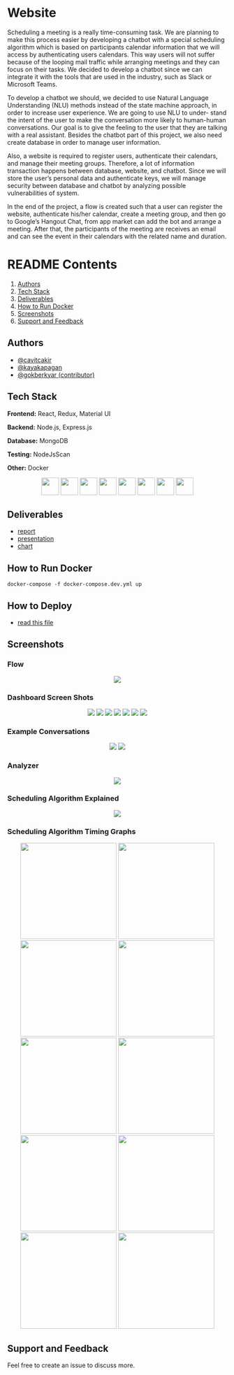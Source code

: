 
# Website

Scheduling a meeting is a really time-consuming task. We are planning to make this process easier by developing a chatbot with a special scheduling algorithm which is based on participants calendar information that we will access by authenticating users calendars. This way users will not suffer because of the looping mail traffic while arranging meetings and they can focus on their tasks. We decided to develop a chatbot since we can integrate it with the tools that are used in the industry, such as Slack or Microsoft Teams.

To develop a chatbot we should, we decided to use Natural Language Understanding (NLU) methods instead of the state machine approach, in order to increase user experience. We are going to use NLU to under- stand the intent of the user to make the conversation more likely to human-human conversations. Our goal is to give the feeling to the user that they are talking with a real assistant. Besides the chatbot part of this project, we also need create database in order to manage user information.

Also, a website is required to register users, authenticate their calendars, and manage their meeting groups. Therefore, a lot of information transaction happens between database, website, and chatbot. Since we will store the user’s personal data and authenticate keys, we will manage security between database and chatbot by analyzing possible vulnerabilities of system. 

In the end of the project, a flow is created such that a user can register the website, authenticate his/her calendar, create a meeting group, and then go to Google’s Hangout Chat, from app market can add the bot and arrange a meeting. After that, the participants of the meeting are receives an email and can see the event in their calendars with the related name and duration.

# README Contents
1. [Authors](#authors)
2. [Tech Stack](#tech-stack)
3. [Deliverables](#deliverables)
4. [How to Run Docker](#how-to-run-docker)
5. [Screenshots](#screenshots)
6. [Support and Feedback](#support-and-feedback)

## Authors
- [@cavitcakir](https://www.github.com/cavitcakir)
- [@kayakapagan](https://www.github.com/kayakapagan)
- [@gokberkyar (contributor)](https://www.github.com/gokberkyar)

## Tech Stack

**Frontend:** React, Redux, Material UI

**Backend:** Node.js, Express.js

**Database:** MongoDB

**Testing:** NodeJsScan

**Other:** Docker

<p align="center">
    <code><img height="40" src="https://raw.githubusercontent.com/Meeting-Scheduler-Chatbot/website/main/icons/react-logo.png"></code>
    <code><img height="40" src="https://raw.githubusercontent.com/Meeting-Scheduler-Chatbot/website/main/icons/redux-logo.png"></code>
    <code><img height="40" src="https://raw.githubusercontent.com/Meeting-Scheduler-Chatbot/website/main/icons/materialUI-logo.png"></code>
    <code><img height="40" src="https://raw.githubusercontent.com/Meeting-Scheduler-Chatbot/website/main/icons/node-logo.jpeg"></code>
    <code><img height="40" src="https://raw.githubusercontent.com/Meeting-Scheduler-Chatbot/website/main/icons/express-logo.jpeg"></code>
    <code><img height="40" src="https://raw.githubusercontent.com/Meeting-Scheduler-Chatbot/website/main/icons/mongo-logo.png"></code>
    <code><img height="40" src="https://raw.githubusercontent.com/Meeting-Scheduler-Chatbot/website/main/icons/nodejsscan-logo.png"></code>
    <code><img height="40" src="https://raw.githubusercontent.com/Meeting-Scheduler-Chatbot/website/main/icons/docker-logo.png"></code>

</p>

## Deliverables
   - [report](https://github.com/Meeting-Scheduler-Chatbot/website/blob/main/website-images/ens491.pdf)
   - [presentation](https://github.com/Meeting-Scheduler-Chatbot/website/blob/main/website-images/ENS492%20Presentation.pdf)
   - [chart](https://lucid.app/publicSegments/view/f1aacb7a-91e0-4d8b-af27-bda16af04d4e/image.png)

## How to Run Docker
```shell
docker-compose -f docker-compose.dev.yml up
```

## How to Deploy
  - [read this file](https://docs.google.com/document/d/15DVsJrgqgdd-DC_xgbWGQWcOPiM9pKXTopugIjup2rI/edit?usp=sharing)

## Screenshots

### Flow
<div align="center">
<img   src="https://raw.githubusercontent.com/Meeting-Scheduler-Chatbot/website/main/website-images/flow.png"/>
</div>


### Dashboard Screen Shots
<div align="center">
<img   src="https://raw.githubusercontent.com/Meeting-Scheduler-Chatbot/website/main/website-images/front-end-images/page_signup.png"/>
<img   src="https://raw.githubusercontent.com/Meeting-Scheduler-Chatbot/website/main/website-images/front-end-images/page_signin.png"/>
<img   src="https://raw.githubusercontent.com/Meeting-Scheduler-Chatbot/website/main/website-images/front-end-images/page_settings.png"/>
<img   src="https://raw.githubusercontent.com/Meeting-Scheduler-Chatbot/website/main/website-images/front-end-images/page_my_groups.png"/>
<img   src="https://raw.githubusercontent.com/Meeting-Scheduler-Chatbot/website/main/website-images/front-end-images/page_group_edit.png"/>
<img   src="https://raw.githubusercontent.com/Meeting-Scheduler-Chatbot/website/main/website-images/front-end-images/page_add_group.png"/>
<img   src="https://raw.githubusercontent.com/Meeting-Scheduler-Chatbot/website/main/website-images/front-end-images/google_auth.png"/> 
</div>


### Example Conversations
<div align="center">
<img   src="https://raw.githubusercontent.com/Meeting-Scheduler-Chatbot/website/main/website-images/example_slack_conv.png"/>
<img   src="https://raw.githubusercontent.com/Meeting-Scheduler-Chatbot/website/main/website-images/google-chat-conv.png"/>
</div>

### Analyzer
<div align="center"> 
<img  src="https://raw.githubusercontent.com/Meeting-Scheduler-Chatbot/website/main/website-images/analyzer_2.png"/>
</div>


### Scheduling Algorithm Explained
<div align="center">
<img  src="https://raw.githubusercontent.com/Meeting-Scheduler-Chatbot/website/main/website-images/Scheduling_Algorithm_Chart.png"/>
</div>

### Scheduling Algorithm Timing Graphs
<div align="center" > 
<img  height="220" src="https://raw.githubusercontent.com/Meeting-Scheduler-Chatbot/website/main/website-images/schedule_algorithm_timing_figures/Figure_1.png"/>
<img  height="220" src="https://raw.githubusercontent.com/Meeting-Scheduler-Chatbot/website/main/website-images/schedule_algorithm_timing_figures/Figure_2.png"/>
<img  height="220" src="https://raw.githubusercontent.com/Meeting-Scheduler-Chatbot/website/main/website-images/schedule_algorithm_timing_figures/Figure_3.png"/>
<img height="220" src="https://raw.githubusercontent.com/Meeting-Scheduler-Chatbot/website/main/website-images/schedule_algorithm_timing_figures/Figure_4.png"/>
<img height="220" src="https://raw.githubusercontent.com/Meeting-Scheduler-Chatbot/website/main/website-images/schedule_algorithm_timing_figures/Figure_5.png"/>
<img height="220" src="https://raw.githubusercontent.com/Meeting-Scheduler-Chatbot/website/main/website-images/schedule_algorithm_timing_figures/Figure_6.png"/>
<img height="220" src="https://raw.githubusercontent.com/Meeting-Scheduler-Chatbot/website/main/website-images/schedule_algorithm_timing_figures/Figure_7.png"/>
<img height="220" src="https://raw.githubusercontent.com/Meeting-Scheduler-Chatbot/website/main/website-images/schedule_algorithm_timing_figures/Figure_8.png"/>
<img height="220" src="https://raw.githubusercontent.com/Meeting-Scheduler-Chatbot/website/main/website-images/schedule_algorithm_timing_figures/Figure_9.png"/>
<img  height="220" src="https://raw.githubusercontent.com/Meeting-Scheduler-Chatbot/website/main/website-images/schedule_algorithm_timing_figures/Figure_10.png"/>
</div>

## Support and Feedback
Feel free to create an issue to discuss more.
